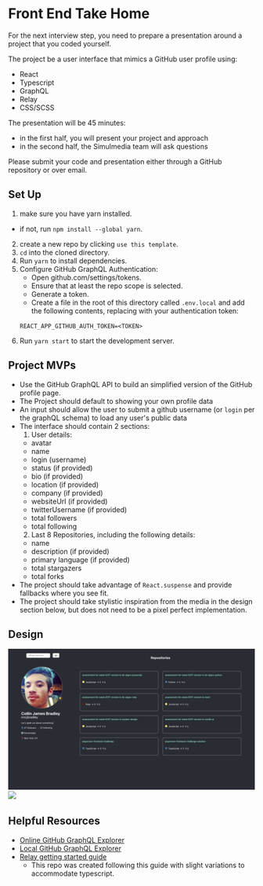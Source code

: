 # Front End Take Home

For the next interview step, you need to prepare a presentation around a project that you coded yourself. 

The project be a user interface that mimics a GitHub user profile using:
- React
- Typescript
- GraphQL
- Relay
- CSS/SCSS

The presentation will be 45 minutes: 
- in the first half, you will present your project and approach
- in the second half, the Simulmedia team will ask questions

Please submit your code and presentation either through a GitHub repository or over email.
## Set Up
1. make sure you have yarn installed.
  - if not, run `npm install --global yarn`.
2. create a new repo by clicking `use this template`.
3. `cd` into the cloned directory.
4. Run `yarn` to install dependencies.
5. Configure GitHub GraphQL Authentication:
   - Open github.com/settings/tokens.
   - Ensure that at least the repo scope is selected.
   - Generate a token.
   - Create a file in the root of this directory called `.env.local` and add the following contents, replacing <TOKEN> with your authentication token:
    ```
    REACT_APP_GITHUB_AUTH_TOKEN=<TOKEN>
    ```
6. Run `yarn start` to start the development server.

## Project MVPs
- Use the GitHub GraphQL API to build an simplified version of the GitHub profile page.
- The Project should default to showing your own profile data
- An input should allow the user to submit a github username (or `login` per the graphQL schema) to load any user's public data
- The interface should contain 2 sections:
  1. User details:
    - avatar
    - name
    - login (username)
    - status (if provided)
    - bio  (if provided)
    - location (if provided)
    - company (if provided)
    - websiteUrl (if provided)
    - twitterUsername (if provided)
    - total followers
    - total following
  2. Last 8 Repositories, including the following details:
    - name 
    - description (if provided)
    - primary language (if provided)
    - total stargazers
    - total forks
- The project should take advantage of `React.suspense` and provide fallbacks where you see fit.
- The project should take stylistic inspiration from the media in the design section below, but does not need to be a pixel perfect implementation.

## Design
  
<img src="https://github.com/mrcjbradley/playerwon-frontend-challenge/blob/main/final-preview.png?raw=true)"/>
<img src="https://github.com/mrcjbradley/playerwon-frontend-challenge/blob/main/final-video.gif?raw=true)"/>

  

## Helpful Resources
- [Online GitHub GraphQL Explorer](https://docs.github.com/en/graphql/overview/explorer)
- [Local GitHub GraphQL Explorer](https://docs.github.com/en/graphql/guides/using-the-explorer)
- [Relay getting started guide](https://relay.dev/docs/getting-started/step-by-step-guide/)
  - This repo was created following this guide with slight variations to accommodate typescript.
